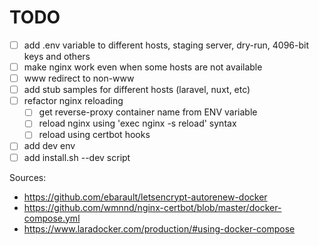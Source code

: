 # TODO

- [ ] add .env variable to different hosts, staging server, dry-run, 4096-bit keys and others
- [ ] make nginx work even when some hosts are not available
- [ ] www redirect to non-www
- [ ] add stub samples for different hosts (laravel, nuxt, etc)
- [ ] refactor nginx reloading
  - [ ] get reverse-proxy container name from ENV variable
  - [ ] reload nginx using 'exec nginx -s reload' syntax
  - [ ] reload using certbot hooks
- [ ] add dev env
- [ ] add install.sh --dev script

Sources:
- https://github.com/ebarault/letsencrypt-autorenew-docker
- https://github.com/wmnnd/nginx-certbot/blob/master/docker-compose.yml
- https://www.laradocker.com/production/#using-docker-compose
